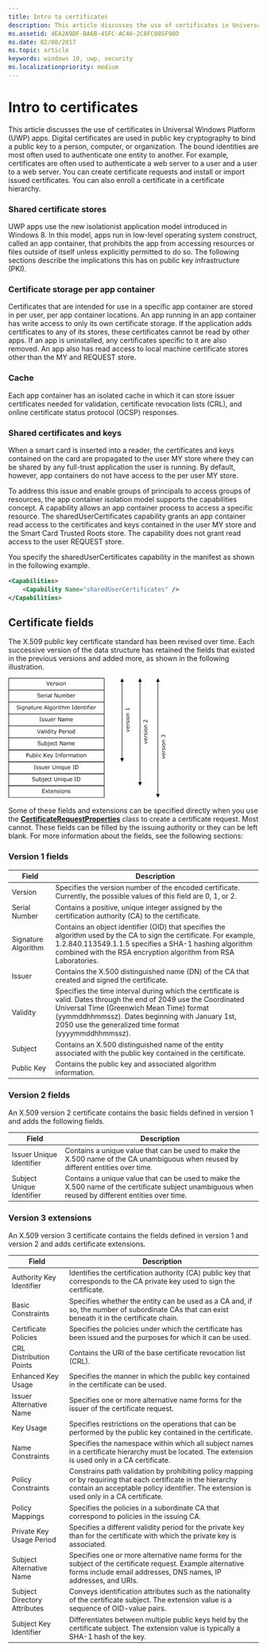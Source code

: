 ```yaml
---
title: Intro to certificates
description: This article discusses the use of certificates in Universal Windows Platform (UWP) apps.
ms.assetid: 4EA2A9DF-BA6B-45FC-AC46-2C8FC085F90D
ms.date: 02/08/2017
ms.topic: article
keywords: windows 10, uwp, security
ms.localizationpriority: medium
---
```

# Intro to certificates




This article discusses the use of certificates in Universal Windows Platform (UWP) apps. Digital certificates are used in public key cryptography to bind a public key to a person, computer, or organization. The bound identities are most often used to authenticate one entity to another. For example, certificates are often used to authenticate a web server to a user and a user to a web server. You can create certificate requests and install or import issued certificates. You can also enroll a certificate in a certificate hierarchy.

### Shared certificate stores

UWP apps use the new isolationist application model introduced in Windows 8. In this model, apps run in low-level operating system construct, called an app container, that prohibits the app from accessing resources or files outside of itself unless explicitly permitted to do so. The following sections describe the implications this has on public key infrastructure (PKI).

### Certificate storage per app container

Certificates that are intended for use in a specific app container are stored in per user, per app container locations. An app running in an app container has write access to only its own certificate storage. If the application adds certificates to any of its stores, these certificates cannot be read by other apps. If an app is uninstalled, any certificates specific to it are also removed. An app also has read access to local machine certificate stores other than the MY and REQUEST store.

### Cache

Each app container has an isolated cache in which it can store issuer certificates needed for validation, certificate revocation lists (CRL), and online certificate status protocol (OCSP) responses.

### Shared certificates and keys

When a smart card is inserted into a reader, the certificates and keys contained on the card are propagated to the user MY store where they can be shared by any full-trust application the user is running. By default, however, app containers do not have access to the per user MY store.

To address this issue and enable groups of principals to access groups of resources, the app container isolation model supports the capabilities concept. A capability allows an app container process to access a specific resource. The sharedUserCertificates capability grants an app container read access to the certificates and keys contained in the user MY store and the Smart Card Trusted Roots store. The capability does not grant read access to the user REQUEST store.

You specify the sharedUserCertificates capability in the manifest as shown in the following example.

```xml
<Capabilities>
    <Capability Name="sharedUserCertificates" />
</Capabilities>
```

## Certificate fields


The X.509 public key certificate standard has been revised over time. Each successive version of the data structure has retained the fields that existed in the previous versions and added more, as shown in the following illustration.

![x.509 certificate versions 1, 2, and 3](images/x509certificateversions.png)

Some of these fields and extensions can be specified directly when you use the [**CertificateRequestProperties**](/uwp/api/Windows.Security.Cryptography.Certificates.CertificateRequestProperties) class to create a certificate request. Most cannot. These fields can be filled by the issuing authority or they can be left blank. For more information about the fields, see the following sections:

### Version 1 fields

| Field | Description |
|-------|-------------|
| Version | Specifies the version number of the encoded certificate. Currently, the possible values of this field are 0, 1, or 2. |
| Serial Number | Contains a positive, unique integer assigned by the certification authority (CA) to the certificate. |
| Signature Algorithm | Contains an object identifier (OID) that specifies the algorithm used by the CA to sign the certificate. For example, 1.2.840.113549.1.1.5 specifies a SHA-1 hashing algorithm combined with the RSA encryption algorithm from RSA Laboratories. |
| Issuer | Contains the X.500 distinguished name (DN) of the CA that created and signed the certificate. |
| Validity | Specifies the time interval during which the certificate is valid. Dates through the end of 2049 use the Coordinated Universal Time (Greenwich Mean Time) format (yymmddhhmmssz). Dates beginning with January 1st, 2050 use the generalized time format (yyyymmddhhmmssz). |
| Subject | Contains an X.500 distinguished name of the entity associated with the public key contained in the certificate. |
| Public Key | Contains the public key and associated algorithm information. |

### Version 2 fields

An X.509 version 2 certificate contains the basic fields defined in version 1 and adds the following fields.

| Field | Description |
|-------|-------------|
| Issuer Unique Identifier | Contains a unique value that can be used to make the X.500 name of the CA unambiguous when reused by different entities over time. |
| Subject Unique Identifier | Contains a unique value that can be used to make the X.500 name of the certificate subject unambiguous when reused by different entities over time. |

### Version 3 extensions

An X.509 version 3 certificate contains the fields defined in version 1 and version 2 and adds certificate extensions.

| Field  | Description |
|--------|-------------|
| Authority Key Identifier | Identifies the certification authority (CA) public key that corresponds to the CA private key used to sign the certificate. |
| Basic Constraints | Specifies whether the entity can be used as a CA and, if so, the number of subordinate CAs that can exist beneath it in the certificate chain. |
| Certificate Policies | Specifies the policies under which the certificate has been issued and the purposes for which it can be used. |
| CRL Distribution Points | Contains the URI of the base certificate revocation list (CRL). |
| Enhanced Key Usage | Specifies the manner in which the public key contained in the certificate can be used. |
| Issuer Alternative Name | Specifies one or more alternative name forms for the issuer of the certificate request. |
| Key Usage | Specifies restrictions on the operations that can be performed by the public key contained in the certificate.|
| Name Constraints  | Specifies the namespace within which all subject names in a certificate hierarchy must be located. The extension is used only in a CA certificate. |
| Policy Constraints | Constrains path validation by prohibiting policy mapping or by requiring that each certificate in the hierarchy contain an acceptable policy identifier. The extension is used only in a CA certificate. |
| Policy Mappings | Specifies the policies in a subordinate CA that correspond to policies in the issuing CA. |
| Private Key Usage Period | Specifies a different validity period for the private key than for the certificate with which the private key is associated. |
| Subject Alternative Name | Specifies one or more alternative name forms for the subject of the certificate request. Example alternative forms include email addresses, DNS names, IP addresses, and URIs. |
| Subject Directory Attributes | Conveys identification attributes such as the nationality of the certificate subject. The extension value is a sequence of OID-value pairs. |
| Subject Key Identifier | Differentiates between multiple public keys held by the certificate subject. The extension value is typically a SHA-1 hash of the key. |
